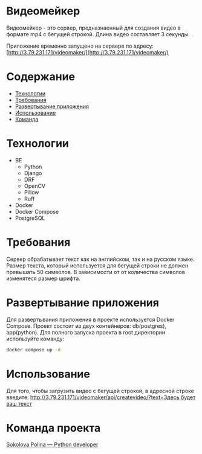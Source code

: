 # Видеомейкер

Видеомейкер - это сервер, предназнаенный для создания видео в формате mp4 с бегущей строкой. Длина видео составляет 3 секунды.

Приложение временно запущено на сервере по адресу: [http://3.79.231.171/videomaker/](http://3.79.231.171/videomaker/)



# Содержание

- [Технологии](#технологии)
- [Требования](#требования)
- [Развертывание приложения](#деплой)
- [Использование](#использование)
- [Команда](#команда)

# Технологии

<a name="технологии"></a>

- BE
  - Python
  - Django
  - DRF
  - OpenCV
  - Pillow
  - Ruff
- Docker
- Docker Compose
- PostgreSQL

# Требования

<a name="требования"></a>

Сервер обрабатывает текст как на английском, так и на русском языке.
Размер текста, который используется для бегущей строки не должен превышать 50 символов. В зависимости от от количества символов изменятеся размер шрифта.

# Развертывание приложения

<a name="деплой"></a>

Для развертывания приложения в проекте используется Docker Compose. Проект состоит из двух контейнеров: db(postgres), app(python).
Для полного запуска проекта в root директории используйте команду:

```bash
docker compose up -d
```

# Использование
<a name="использование"></a>

Для того, чтобы загрузить видео с бегущей строкой, в адресной строке введите:
[http://3.79.231.171/videomaker/api/createvideo/?text=Здесь будет ваш текст](http://3.79.231.171/videomaker/api/createvideo/?text=%D0%97%D0%B4%D0%B5%D1%81%D1%8C%20%D0%B1%D1%83%D0%B4%D0%B5%D1%82%20%D0%B2%D0%B0%D1%88%20%D1%82%D0%B5%D0%BA%D1%81%D1%82)



# Команда проекта

<a name="команда"></a>
[Sokolova Polina — Python developer](https://github.com/Pololoshka)
